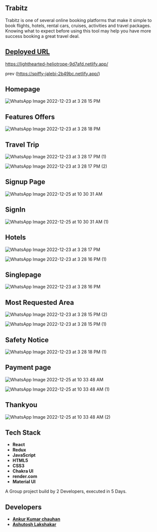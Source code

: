 ## Trabitz

 Trabitz is one of several online booking platforms that make it simple to book flights, hotels, rental cars, cruises, activities and travel packages. 
 Knowing what to expect before using this tool may help you have more success booking a great travel deal.

## [Deployed URL](https://lighthearted-heliotrope-9d7afd.netlify.app/)

https://lighthearted-heliotrope-9d7afd.netlify.app/

prev (https://spiffy-jalebi-2b49bc.netlify.app/)
## Homepage
![WhatsApp Image 2022-12-23 at 3 28 15 PM](https://user-images.githubusercontent.com/101393850/209316781-020d3618-9e38-4653-b2b5-579fa0dd7c6c.jpeg)

## Features Offers
![WhatsApp Image 2022-12-23 at 3 28 18 PM](https://user-images.githubusercontent.com/101393850/209317356-dbee9915-e7da-4d6a-a798-b0fa8c6daf09.jpeg)
## Travel Trip
![WhatsApp Image 2022-12-23 at 3 28 17 PM (1)](https://user-images.githubusercontent.com/101393850/209317329-78d758bd-d165-410c-95c0-4be15b462066.jpeg)

![WhatsApp Image 2022-12-23 at 3 28 17 PM (2)](https://user-images.githubusercontent.com/101393850/209317339-82b3e74a-5fe8-48ca-b0e3-1fb01b70c687.jpeg)
 
## Signup Page
![WhatsApp Image 2022-12-25 at 10 30 31 AM](https://user-images.githubusercontent.com/101393850/209457437-e1c39d33-c69c-4f2c-9bec-b11e39b324e4.jpeg)

## SignIn
![WhatsApp Image 2022-12-25 at 10 30 31 AM (1)](https://user-images.githubusercontent.com/101393850/209457438-4fcfd998-4485-49cc-94a0-c32b6ab80d73.jpeg)



## Hotels
![WhatsApp Image 2022-12-23 at 3 28 17 PM](https://user-images.githubusercontent.com/101393850/209317265-8c3db84e-6e57-4dd6-9311-3881d489e4e2.jpeg)

![WhatsApp Image 2022-12-23 at 3 28 16 PM (1)](https://user-images.githubusercontent.com/101393850/209317252-22b897ec-2188-45cd-9ee7-ba4e1374b171.jpeg)


## Singlepage
![WhatsApp Image 2022-12-23 at 3 28 16 PM](https://user-images.githubusercontent.com/101393850/209317245-5dc70436-f78f-4dce-b711-7fcc6cf36e1c.jpeg)


## Most Requested Area
![WhatsApp Image 2022-12-23 at 3 28 15 PM (2)](https://user-images.githubusercontent.com/101393850/209317243-306af0a8-d7ce-46df-b808-ef4cdcf496ce.jpeg)

![WhatsApp Image 2022-12-23 at 3 28 15 PM (1)](https://user-images.githubusercontent.com/101393850/209317373-60a24cb6-9cad-4121-9a6c-9988eb4e5a5d.jpeg)

## Safety Notice
![WhatsApp Image 2022-12-23 at 3 28 18 PM (1)](https://user-images.githubusercontent.com/101393850/209317360-2456b3c2-b213-438c-96a3-692b289cf8ee.jpeg)

## Payment page
![WhatsApp Image 2022-12-25 at 10 33 48 AM](https://user-images.githubusercontent.com/101393850/209457472-84cf6f67-7992-4a44-8941-7b70ca9374d4.jpeg)

![WhatsApp Image 2022-12-25 at 10 33 48 AM (1)](https://user-images.githubusercontent.com/101393850/209457473-107f587e-fcde-4c35-b542-aac28711e65d.jpeg)

## Thankyou
![WhatsApp Image 2022-12-25 at 10 33 48 AM (2)](https://user-images.githubusercontent.com/101393850/209457475-8e7f08a3-670a-4b3b-9a09-83609fdda67d.jpeg)

## Tech Stack 
- **React**
- **Redux**
- **JavaScript**
- **HTML5**
- **CSS3**
- **Chakra UI**
- **render.com**
- **Material UI**

A Group project build by 2 Developers, executed in 5 Days.

## Developers
- **[Ankur Kumar chauhan](https://github.com/Ankur9900)**
- **[Ashutosh Lakshakar](https://github.com/Ashutosh5333)**
